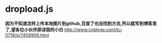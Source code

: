 # dropload.js


**因为不知道怎样上传本地图片到github,百度了也没找到方法,所以就写到博客里了,望各位小伙伴原谅我的小白** 
http://www.cnblogs.com/tu-0718/p/7459909.html
